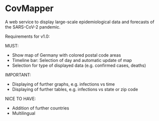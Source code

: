 # CovMapper
A web service to display large-scale epidemiological data and forecasts of the SARS-CoV-2 pandemic.

Requirements for v1.0:

MUST:
- Show map of Germany with colored postal code areas
- Timeline bar: Selection of day and automatic update of map
- Selection for type of displayed data (e.g. confirmed cases, deaths)

IMPORTANT:
- Displaying of further graphs, e.g. infections vs time
- Displaying of further tables, e.g. infections vs state or zip code

NICE TO HAVE:
- Addition of further countries
- Multilingual
